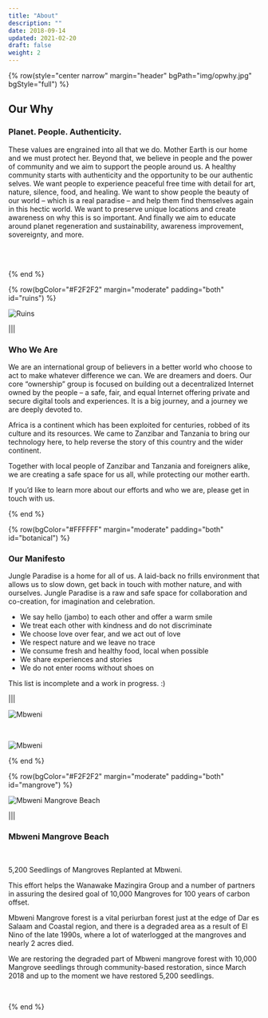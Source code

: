 ```yaml
---
title: "About"
description: ""
date: 2018-09-14
updated: 2021-02-20
draft: false
weight: 2
---
```


<!-- section 1 (JP) -->

{% row(style="center narrow" margin="header" bgPath="img/opwhy.jpg" bgStyle="full") %}

## Our Why 

### Planet. People. Authenticity.

These values are engrained into all that we do. Mother Earth is our home and we must protect her. Beyond that, we believe in people and the power of community and we aim to support the people around us. A healthy community starts with authenticity and the opportunity to be our authentic selves. We want people to experience peaceful free time with detail for art, nature, silence, food, and healing. We want to show people the beauty of our world – which is a real paradise – and help them find themselves again in this hectic world. We want to preserve unique locations and create awareness on why this is so important. And finally we aim to educate around planet regeneration and sustainability, awareness improvement, sovereignty, and more.

 <br>
 <br>

{% end %}

{% row(bgColor="#F2F2F2" margin="moderate" padding="both" id="ruins") %}

![Ruins](img/mbweniruins3.jpeg#large)

|||

### Who We Are

<p>We are an international group of believers in a better world who choose to act to make whatever difference we can. We are dreamers and doers. Our core “ownership” group is focused on building out a decentralized Internet owned by the people – a safe, fair, and equal Internet offering private and secure digital tools and experiences. It is a big journey, and a journey we are deeply devoted to.</p>

<p>Africa is a continent which has been exploited for centuries, robbed of its culture and its resources. We came to Zanzibar and Tanzania to bring our technology here, to help reverse the story of this country and the wider continent.</p>

<p>Together with local people of Zanzibar and Tanzania and foreigners alike, we are creating a safe space for us all, while protecting our mother earth.</p>

<p>If you’d like to learn more about our efforts and who we are, please get in touch with us.</p>

{% end %}

{% row(bgColor="#FFFFFF" margin="moderate" padding="both" id="botanical") %}

### Our Manifesto

<p>Jungle Paradise is a home for all of us. A laid-back no frills environment that allows us to slow down, get back in touch with mother nature, and with ourselves. Jungle Paradise is a raw and safe space for collaboration and co-creation, for imagination and celebration.</p>

- We say hello (jambo) to each other and offer a warm smile
- We treat each other with kindness and do not discriminate
- We choose love over fear, and we act out of love
- We respect nature and we leave no trace
- We consume fresh and healthy food, local when possible
- We share experiences and stories
- We do not enter rooms without shoes on

<p>This list is incomplete and a work in progress. :)</p>

|||

![Mbweni](img/mbweniprotection4.jpg#large)

<br>

![Mbweni](img/mbweniprotection1.jpeg#large)

{% end %}

{% row(bgColor="#F2F2F2" margin="moderate" padding="both" id="mangrove") %}

![Mbweni Mangrove Beach](img/mangrove_beach.png#large)

|||

### Mbweni Mangrove Beach

​<p>​5,200 Seedlings of Mangroves Replanted at Mbweni.</p>

<p>This effort helps the Wanawake Mazingira Group and a number of partners in assuring the desired goal of 10,000 Mangroves for 100 years of carbon offset.</p>

<p>Mbweni Mangrove forest is a vital periurban forest just at the edge of Dar es Salaam and Coastal region, and there is a degraded area as a result of El Nino of the late 1990s, where a lot of waterlogged at the mangroves and nearly 2 acres died.</p>

<p>We are restoring the degraded part of Mbweni mangrove forest with 10,000 Mangrove seedlings through community-based restoration, since March 2018 and up to the moment we have restored 5,200 seedlings.</p>

<br>

{% end %}
